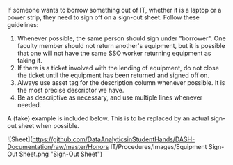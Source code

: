 If someone wants to borrow something out of IT, whether it is a laptop or a power strip, they need to sign off on a sign-out sheet. Follow these guidelines:

1. Whenever possible, the same person should sign under "borrower". One faculty member should not return another's equipment, but it is possible that one will not have the same SSO worker returning equipment as taking it.
2. If there is a ticket involved with the lending of equipment, do not close the ticket until the equipment has been returned and signed off on.
3. Always use asset tag for the description column whenever possible. It is the most precise descriptor we have.
4. Be as descriptive as necessary, and use multiple lines whenever needed.

A (fake) example is included below. This is to be replaced by an actual sign-out sheet when possible.

![Sheet](https://github.com/DataAnalyticsinStudentHands/DASH-Documentation/raw/master/Honors IT/Procedures/Images/Equipment Sign-Out Sheet.png "Sign-Out Sheet")
